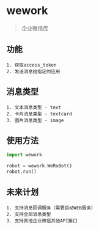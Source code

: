 # wework
> 企业微信库

## 功能
    1. 获取access_token
    2. 发送消息给指定的应用

## 消息类型
    1. 文本消息类型 - text
    2. 卡片消息类型 - textcard
    3. 图片消息类型 - image

## 使用方法
```python
import wework

robot = wework.WeRoBot()
robot.run()
```

## 未来计划
    1. 支持消息回调服务（需要启动WEB服务）
    2. 支持全部消息类型
    3. 支持其他企业微信其他API接口